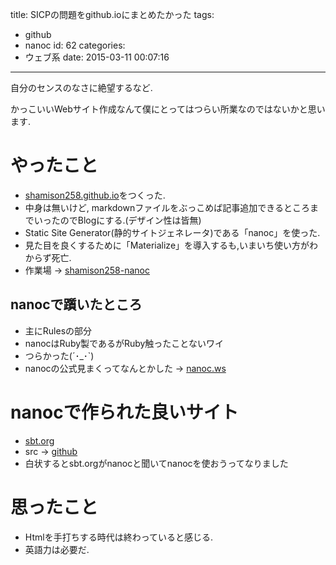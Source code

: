 title: SICPの問題をgithub.ioにまとめたかった
tags:
  - github
  - nanoc
id: 62
categories:
  - ウェブ系
date: 2015-03-11 00:07:16
---

自分のセンスのなさに絶望するなど.

かっこいいWebサイト作成なんて僕にとってはつらい所業なのではないかと思います.

<!--more-->

# やったこと

*   [shamison258.github.io](http://shamison258.github.io)をつくった.
*   中身は無いけど, markdownファイルをぶっこめば記事追加できるところまでいったのでBlogにする.(デザイン性は皆無)
*   Static Site Generator(静的サイトジェネレータ)である「nanoc」を使った.
*   見た目を良くするために「Materialize」を導入するも,いまいち使い方がわからず死亡.
*   作業場 -> [shamison258-nanoc](https://github.com/shamison258/shamison258-nanoc)

## nanocで躓いたところ

*   主にRulesの部分
*   nanocはRuby製であるがRuby触ったことないワイ
*   つらかった(´･\_･`)
*   nanocの公式見まくってなんとかした -> [nanoc.ws](http://nanoc.ws/)

# nanocで作られた良いサイト

*   [sbt.org](http://www.scala-sbt.org/index.html)
*   src -> [github](https://github.com/sbt/website)
*   白状するとsbt.orgがnanocと聞いてnanocを使おうってなりました

# 思ったこと

*   Htmlを手打ちする時代は終わっていると感じる.
*   英語力は必要だ.
